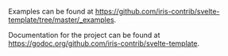 Examples can be found at
<https://github.com/iris-contrib/svelte-template/tree/master/_examples>.

Documentation for the project can be found at
<https://godoc.org/github.com/iris-contrib/svelte-template>.
